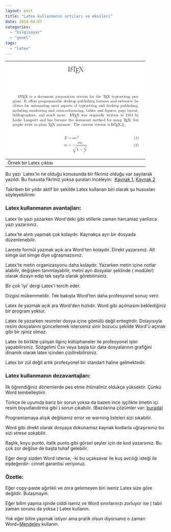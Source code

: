 ```yaml
---
layout: post
title: "Latex kullanmanın artıları ve eksileri"
date: 2014-04-07
categories: 
  - "bilgisayar"
  - "genel"
tags: 
  - "latex"
---
```


  

| [![](/images/425px-LaTeX_Output.svg.png)](http://upload.wikimedia.org/wikipedia/commons/thumb/1/17/LaTeX_Output.svg/425px-LaTeX_Output.svg.png) |
| --- |
| Örnek bir Latex çıktısı |

  
Bu yazı  Latex'in ne olduğu konusunda bir fikriniz olduğu var sayılarak yazıldı. Bu hususta fikriniz yoksa şuraları inceleyin:  [Kaynak 1](http://kisi.deu.edu.tr/umit.akinci/latexseminer.pdf), [Kaynak 2](http://tr.wikibooks.org/wiki/LaTeX/Giri%C5%9F)

  

Takriben bir yıldır aktif bir şekilde Latex kullanan biri olarak şu hususları söyleyebilirim:

  

### Latex kullanmanın avantajları:

  

Latex ile yazı yazarken Word'deki gibi stillerle zaman harcamaz yanlızca yazı yazarsınız. 

  

Latex'te alıntı yapmak çok kolaydır. Kaynakça ayrı bir dosyada düzenlenebilir.

  

Larexte formül yazmak açık ara Word'ten kolaydır. Direkt yazarsınız. Alt simge üst simge diye uğraşmazsınız. 

  

Latex'te metin organizasyonu daha kolaydır. Yazarken metin içine notlar alabilir, değişken tanımlayabilir, metni ayrı dosyalar şeklinde ( modüler) olarak dizayn edip tek sayfa olarak görebilirsiniz. 

  

Bir çok ‘iyi’ dergi Latex'i tercih eder.

  

Dizgisi mükemmeldir. Tek bakışta Word'ten daha profesyonel sonuç verir. 

  

Latex ile yazmak açık ara Word'den hızlıdır. Word gibi açılmasını beklediğiniz bir program yoktur. 

  

Latex ile yazarken resimler dosya içine gömülü değil entegtrdir. Dolayısıyla resim dosyalarını güncellemek isterseniz sinir bozucu şekilde Word'ü açmak gibi bir işiniz olmaz. 

  

Latex ile birlikte çalışan ilginç kütüphaneler ile profesyonel işler yapabilirsiniz. Sözgelimi Csv veya başla tür data dosyalarının grafiğini dinamik olarak latex içinden çizdirebilirsiniz. 

  

Latex bir zül değil artık profesyonel bir standart haline gelmektedir. 

  

### Latex kullanmanın dezavantajları:

  

İlk öğrendiğiniz dönemlerde pes etme ihtimaliniz oldukça yüksektir. Çünkü Word tembelleştirir. 

  

Türkçe ile uyumda bariz bir sorun yoksa da bazen ince işçilikte (metin içi resim boyutlandırma gibi ) sorun çıkabilir. (Bazılarına çözümler var: [burada](http://blog.suatatan.com/2014/02/turkce-yazmda-latex-kullanm-icin.html))

  

Programlamaya alışık değilseniz error ve warning listeleri sizi sıkabilir. 

  

Word gibi direkt olarak dosyaya dokunamaz kaynak kodlarla uğraşırsınız bu sizi strese sokabilir. 

  

Başlık, koyu punto, italik punto gibi görsel şeyler için de kod yazarsınız. Bu çok zor değilse de başta tuhaf gelebilir. 

  

Eğer dergi sizden Word isterse; -ki bu uçaksavar ile kuş avcılığı isteği ile eşdeğerdir- cinnet garantisi veriyoruz. 

  

### Özetle:

  

Eğer copy-paste ağırlıklı ve zora gelemeyen biri iseniz Latex size göre değildir. Bulaşmayın. 

  

Eğer bilim yapma işinde ciddi iseniz ve Word sınırlarınızı zorluyor ise ( tabii zaman sorunu da yoksa ) Latex kullanın.

  

Yok eğer bilim yapmak istiyor ama pratik olsun diyorsanız o zaman Word+[Mendeley](http://www.mendeley.com/) kullanın.
